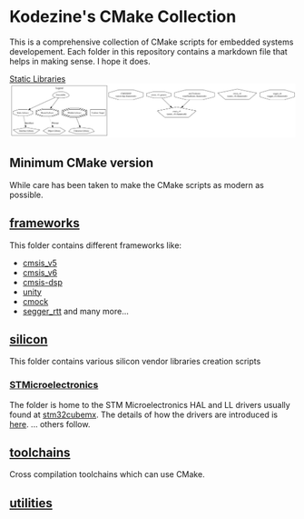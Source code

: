 # Kodezine's CMake Collection
This is a comprehensive collection of CMake scripts for embedded systems developement.
Each folder in this repository contains a markdown file that helps in making sense. I hope it does.

[Static Libraries](./.readme/Debug.svg) <img src="./.readme/Debug.svg">
## Minimum CMake version
While care has been taken to make the CMake scripts as modern as possible.

## [frameworks](./frameworks/)
This folder contains different frameworks like:
* [cmsis_v5](https://arm-software.github.io/CMSIS_5/General/html/index.html)
* [cmsis_v6](https://github.com/ARM-software/CMSIS_6)
* [cmsis-dsp](https://github.com/ARM-software/CMSIS-DSP)
* [unity](http://www.throwtheswitch.org/unity)
* [cmock](http://www.throwtheswitch.org/cmock)
* [segger_rtt](https://wiki.segger.com/RTT)
and many more...

## [silicon](./silicon/)
This folder contains various silicon vendor libraries creation scripts
### [STMicroelectronics](./silicon/st)
The folder is home to the STM Microelectronics HAL and LL drivers usually found at [stm32cubemx](https://github.com/STMicroelectronics/STM32Cube_MCU_Overall_Offer).
The details of how the drivers are introduced is [here](./silicon/st/stm32cubexx.md).
... others follow.

## [toolchains](./toolchains/toolchains.md)
Cross compilation toolchains which can use CMake.

## [utilities](./utilities/)


